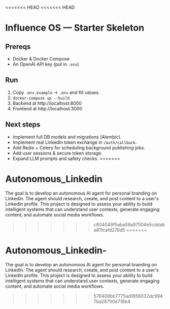<<<<<<< HEAD
<<<<<<< HEAD
# Influence OS — Starter Skeleton

## Prereqs
- Docker & Docker Compose
- An OpenAI API key (put in `.env`)

## Run
1. Copy `.env.example` -> `.env` and fill values.
2. `docker-compose up --build`
3. Backend at http://localhost:8000
4. Frontend at http://localhost:3000

## Next steps
- Implement full DB models and migrations (Alembic).
- Implement real LinkedIn token exchange in `/auth/callback`.
- Add Redis + Celery for scheduling background publishing jobs.
- Add user sessions & secure token storage.
- Expand LLM prompts and safety checks.
=======
# Autonomous_Linkedin
The goal is to develop an autonomous AI agent for personal branding on LinkedIn. The agent should research, create, and post content to a user's LinkedIn profile. This project is designed to assess your ability to build intelligent systems that can understand user contexts, generate engaging content, and automate social media workflows.
>>>>>>> c604049f5aba59a97504e5cddaba811cafd276d5
=======
# Autonomous_Linkedin-
The goal is to develop an autonomous AI agent for personal branding on LinkedIn. The agent should research, create, and post content to a user's LinkedIn profile. This project is designed to assess your ability to build intelligent systems that can understand user contexts, generate engaging content, and automate social media workflows.
>>>>>>> 576408bb7775ad1856032dc9947ba28700e716b4
